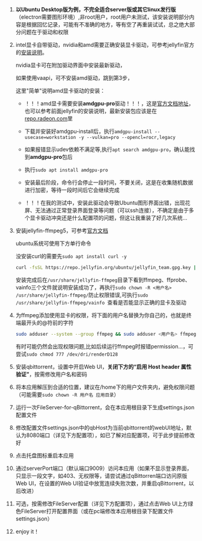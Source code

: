 1. **以Ubuntu Desktop版为例，不完全适合server版或其它linux发行版**（electron需要图形环境）,非root用户，root用户未测试，该安装说明部分内容是根据回忆记录，可能有不准确的地方，等有空了再重装试试，总之绝大部分问题在于驱动和权限

2. intel显卡自带驱动，nvidia和amd需要正确安装显卡驱动，可参考jellyfin官方的[安装说明](https://jellyfin.org/docs/general/administration/hardware-acceleration)。

   nvidia显卡可在附加驱动界面中安装最新驱动，

   如果使用vaapi，可不安装amd驱动，跳到第3步，

   这里"简单"说明amd显卡驱动的安装：

   - ！！！amd显卡需要安装**amdgpu-pro**驱动！！！，这是[官方文档地址](https://amdgpu-install.readthedocs.io/en/latest/install-prereq.html#downloading-the-installer-package)，也可以参考前面jellyfin的安装说明，最新安装包应该是在[repo.radeon.com](http://repo.radeon.com/amdgpu-install/latest)里

   - 下载并安装好amdgpu-install后，执行`amdgpu-install --usecase=workstation -y --vulkan=pro --opencl=rocr,legacy`

   - 如果报错显示udev依赖不满足等,执行`apt search amdgpu-pro`，确认能找到**amdgpu-pro**包后

   - 执行`sudo apt install amdgpu-pro `

   - 安装最后阶段，命令行会停止一段时间，不要关闭，这是在收集随机数据进行加密，等待一段时间后它会继续完成


   - ！！！在我的测试中，安装此驱动会导致Ubuntu图形界面出错，出现花屏、无法通过正常登录界面登录等问题（可以ssh连接），不确定是由于多个显卡驱动冲突还是什么配置项的问题，但这让我重装了好几次系统...
3. 安装jellyfin-ffmpeg5，可参考[官方文档](https://jellyfin.org/docs/general/administration/installing#ffmpeg-installation)

   ubuntu系统可使用下方单行命令

   没安装curl的需要先`sudo apt install curl -y` 

   ```sh
   curl -fsSL https://repo.jellyfin.org/ubuntu/jellyfin_team.gpg.key | sudo gpg --dearmor -o /etc/apt/trusted.gpg.d/debian-jellyfin.gpg && echo "deb [arch=$( dpkg --print-architecture )] https://repo.jellyfin.org/ubuntu $( lsb_release -c -s ) main" | sudo tee /etc/apt/sources.list.d/jellyfin.list && sudo apt update && sudo apt install jellyfin-ffmpeg5 -y 
   ```

   安装完成后在`/usr/share/jellyfin-ffmpeg`目录下看到ffmpeg、ffprobe、vainfo三个文件就说明安装成功了，再执行`sudo chown -R <用户名> /usr/share/jellyfin-ffmpeg/`防止权限错误,可执行`sudo /usr/share/jellyfin-ffmpeg/vainfo `查看是否能显示正确的显卡及驱动

4. 为ffmpeg添加使用显卡的权限，将下面的用户名替换为你自己的，也就是终端最开头的@符前的字符

   ```sh
   sudo adduser --system --group ffmpeg && sudo adduser <用户名> ffmpeg && sudo usermod -aG render ffmpeg
   ```

   有时可能仍然会出现权限问题,比如后续运行ffmpeg时报错permission...，可尝试`sudo chmod 777 /dev/dri/renderD128`

5. 安装qbittorrent，设置中开启Web UI，**关闭下方的“启用 Host header 属性验证”**，按需修改用户名和密码

6.  将本应用解压到合适的位置，建议在/home下的用户文件夹内，避免权限问题（可能需要`sudo chown -R 用户名 应用目录`）

7. 运行一次FileServer-for-qBittorrent，会在本应用根目录下生成settings.json配置文件

8. 修改配置文件settings.json中的qbHost为当前qbittorrent的webUI地址，默认为8080端口（详见下方配置项），如已了解对应配置项，可于此步提前修改好

9. 点击托盘图标重启本应用

10. 通过serverPort端口（默认端口9009）访问本应用（如果不显示登录界面，只显示一段文字，如403、无权限等，请尝试通过qBittorren端口访问原版Web UI，在设置的Web UI验证中放宽连续失败次数，并重启qBittorrent，以后改进）

11. 可选，按需修改FileServer配置（详见下方配置项），通过点击Web UI上方绿色FileServer打开配置界面（或在pc端修改本应用根目录下配置文件settings.json）

12. enjoy it！